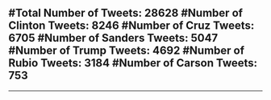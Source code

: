 #Total Number of Tweets: 28628 
#Number of Clinton Tweets: 8246
#Number of Cruz Tweets: 6705
#Number of Sanders Tweets: 5047
#Number of Trump Tweets: 4692
#Number of Rubio Tweets: 3184
#Number of Carson Tweets: 753
---
---

